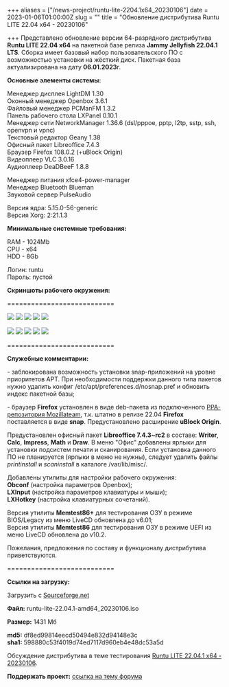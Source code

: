 +++
aliases = ["/news-project/runtu-lite-2204.1x64_20230106"]
date = 2023-01-06T01:00:00Z
slug = ""
title = "Обновление дистрибутива Runtu LITE 22.04 х64 - 20230106"

+++
Представлено обновление версии 64-разрядного дистрибутива **Runtu LITE 22.04 х64** на пакетной базе релиза **Jammy Jellyfish 22.04.1 LTS**. Сборка имеет базовый набор пользовательского ПО с возможностью установки на жёсткий диск. Пакетная база актуализирована на дату **06.01.2023**г.

<!--more-->

**Основные элементы системы:**  
  
Менеджер дисплея LightDM 1.30  
Оконный менеджер Openbox 3.6.1  
Файловый менеджер PCManFM 1.3.2  
Панель рабочего стола LXPanel 0.10.1  
Менеджер сети NetworkManager 1.36.6 (dsl/pppoe, pptp, l2tp, sstp, ssh, openvpn и vpnc)  
Текстовый редактор Geany 1.38  
Офисный пакет Libreoffice 7.4.3  
Браузер Firefox 108.0.2 (+uBlock Origin)  
Видеоплеер VLC 3.0.16  
Аудиоплеер DeaDBeeF 1.8.8  
  
Менеджер питания xfce4-power-manager  
Менеджер Bluetooth Blueman  
Звуковой сервер PulseAudio  
  
Версия ядра: 5.15.0-56-generic  
Версия Xorg: 2:21.1.3  
   
  
 **Минимальные системные требования:**  
  
RAM - 1024Mb  
CPU - x64  
HDD - 8Gb  
  
Логин: runtu  
Пароль: пустой  
  
  
 **Скриншоты рабочего окружения:**  
  
===========================  
  
[![](https://i.ibb.co/Lz44RS4/BIOS-Syslinux-1.png)](https://ibb.co/Lz44RS4) [![](https://i.ibb.co/pWzWhj0/EFI-GRUB-1.png)](https://ibb.co/pWzWhj0) [![](https://i.ibb.co/BL4KPq6/Screen-FM.png)](https://ibb.co/BL4KPq6) [![](https://i.ibb.co/2SjBt4h/Menu-Office.png)](https://ibb.co/2SjBt4h) [![](https://i.ibb.co/Jtxw2LG/Menu-System-about.png)](https://ibb.co/Jtxw2LG)  
  
  
[![](https://i.ibb.co/Rc3Y66f/Menu-Generic-gdmap.png)](https://ibb.co/Rc3Y66f) [![](https://i.ibb.co/qRpxwZt/Menu-Gfaph-whdd.png)](https://ibb.co/qRpxwZt) [![](https://i.ibb.co/v1q2Twz/Menu-Internet-gdu.png)](https://ibb.co/v1q2Twz) [![](https://i.ibb.co/HhBnZ9D/Menu-Params.png)](https://ibb.co/HhBnZ9D) [![](https://i.ibb.co/fxHgsGb/Menu-AV-vino.png)](https://ibb.co/fxHgsGb)  
  
===========================  
  
 **Служебные комментарии:**  
  
\- заблокирована возможность установки snap-приложений на уровне приоритетов APT. При необходимости поддержки данного типа пакетов нужно удалить конфиг /etc/apt/preferences.d/nosnap.pref и обновить индекс пакетной базы;  
  
\- браузер **Firefox** установлен в виде deb-пакета из подключенного [PPA-репозитория Mozillateam](https://launchpad.net/\~mozillateam/+archive/ubuntu/ppa), т.к. штатно в релизе 22.04 **Firefox** поставляется в виде **snap**. Предустановлено расширение **uBlock Origin**.  
  
Предустановлен офисный пакет **Libreoffice 7.4.3\~rc2** в составе: **Writer**, **Calc**, **Impress**, **Math** и **Draw**. В меню "Офис" добавлены ярлыки для установки подсистем печати и сканирования. Если установка данного ПО не планируется (ярлыки в меню не нужны), следует удалить файлы _printinstall_ и _scaninstall_ в каталоге /var/lib/misc/.  
  
Добавлены утилиты для настройки рабочего окружения:   
**Obconf** (настройка параметров Openbox);  
**LXInput** (настройка параметров клавиатуры и мыши);  
**LXHotkey** (настройка клавиатурных сочетаний).  
  
Версия утилиты **Memtest86+** для тестирования ОЗУ в режиме BIOS/Legacy из меню LiveCD обновлена до v6.01;  
Версия утилиты **Memtest86** для тестирования ОЗУ в режиме UEFI из меню LiveCD обновлена до v10.2.  
  
Пожелания, предложения по составу и функционалу дистрибутива приветствуются.  
  
===========================  
  
 **Ссылки на загрузку:**  
  
Загрузить с [Sourceforge.net](https://sourceforge.net/projects/runtu/files/runtu%2022.04/LITE/runtu-lite-22.04.1-amd64_20230106.iso/download)  
  
**Файл:** runtu-lite-22.04.1-amd64_20230106.iso  
  
**Размер:** 1431 Мб  
  
  
**md5:** df8ed99814eecd50494e832d94148e3c  
**sha1:** 598880c53f4019d74ed7117d960eb4e48dc53a5d

Обсуждение дистрибутива в теме тестирования [Runtu LITE 22.04.1 x64 - 20230106](https://forum.runtu.org/index.php/topic,8622.0.html).

**Поддержать проект:** [ссылка на тему форума](http://forum.runtu.org/index.php/topic,188.0.html)